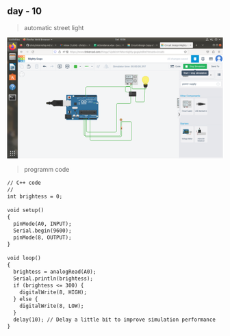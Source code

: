 
## day - 10

>automatic street light

![_photo](https://github.com/Christin-chris/chris/blob/main/Screenshot%20from%202023-05-20%2010-38-50.png)

>programm code
```
// C++ code
//
int brightess = 0;

void setup()
{
  pinMode(A0, INPUT);
  Serial.begin(9600);
  pinMode(8, OUTPUT);
}

void loop()
{
  brightess = analogRead(A0);
  Serial.println(brightess);
  if (brightess <= 300) {
    digitalWrite(8, HIGH);
  } else {
    digitalWrite(8, LOW);
  }
  delay(10); // Delay a little bit to improve simulation performance
}
